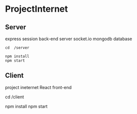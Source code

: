 # ProjectInternet


## Server
express session back-end server 
socket.io
mongodb database

```
cd  /server

npm install 
npm start

```

## Client
project ineternet 
React front-end


cd /client

npm install
npm start
